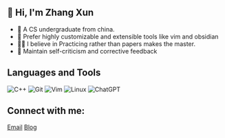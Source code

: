👋 Hi, I'm Zhang Xun
---
- 🧑 A CS undergraduate from china.
- 🥳 Prefer highly customizable and extensible tools like vim and obsidian
- 👨‍💻 I believe in Practicing rather than papers makes the master.
- 🌱 Maintain self-criticism and corrective feedback

Languages and Tools
---
![C++](https://img.shields.io/badge/c++-%2300599C.svg?style=for-the-badge&logo=c%2B%2B&logoColor=white) ![Git](https://img.shields.io/badge/git-%23F05033.svg?style=for-the-badge&logo=git&logoColor=white)  ![Vim](https://img.shields.io/badge/VIM-%2311AB00.svg?style=for-the-badge&logo=vim&logoColor=white)  ![Linux](https://img.shields.io/badge/Linux-FCC624?style=for-the-badge&logo=linux&logoColor=black) ![ChatGPT](https://img.shields.io/badge/chatGPT-000000?style=for-the-badge&logo=openai&logoColor=white)

Connect with me:
---
[Email](mailto:elite2022zx@gmail.com)
[Blog](https://elite-zx.github.io)




